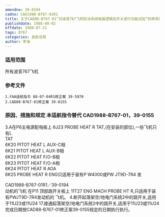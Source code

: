 ```yaml
---
amendno: 39-0194
cadno: CAD1988-B767-01R1
title: 关于CAD88-B767-01“对波音767飞机防冰系统电路逻辑及开关进行功能试验”的修改说明
publishdate: 1988-08-02
effdate: 1988-07-21
tags: B767
categories: 民航总局
author: 李海
---
```


### 适用范围 
所有波音767飞机

### 参考文件
    1.FAA适航指令 88-07-04R1修正案 39-5970 
    2.CAD88-B767-01修正案 39-0155


### 原因、措施和规定 本适航指令替代 CAD1988-B767-01，39-0155 
3.A在P6主电源配电板上 
6J23  PROBE  HEAT  R   TAT,(在安装的部位),一些飞机只有L  
TAT  
6K20   PITOT  HEAT  L   AUX-C相  
6K21   PITOT  HEAT  L   AUX-B相  
6K22   PITOT  HEAT   F/O-B相  
6K23   PITOT  HEAT   F/O-A相  
6K24   PITOT  HEAT   R AOA  
6K25   PROBE   HEAT   R ENG只适用于装有P W4000或PW JT9D-7R4 发 

  CAD1988-B767-01R1／39-0194   
动机的飞机     在P11 顶部跳开关板上 11T27  ENG MACH PROBE HT R,只适用于装有PWJT9D-7R4发动机的
飞机。 
    4.断开起落架空/地电门系统2中的跳开关,适用于11U23或11U24 
    17.接通起落架空/地电门系统2中的跳开关,适用于11U23或11U24     完成日期按CAD88-B767-01修正案39-0155规定的日期执行执行。
